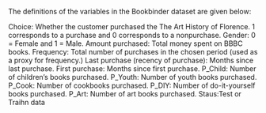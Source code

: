 The definitions of the variables in the Bookbinder dataset are given below:

Choice: Whether the customer purchased the The Art History of Florence. 1 corresponds to a purchase and 0 corresponds to a nonpurchase. 
Gender: 0 = Female and 1 = Male. 
Amount purchased: Total money spent on BBBC books. 
Frequency: Total number of purchases in the chosen period (used as a proxy for frequency.) 
Last purchase (recency of purchase): Months since last purchase. 
First purchase: Months since first purchase. 
P_Child: Number of children’s books purchased.
P_Youth: Number of youth books purchased. 
P_Cook: Number of cookbooks purchased. 
P_DIY: Number of do-it-yourself books purchased. 
P_Art: Number of art books purchased.
Staus:Test or Traihn data
